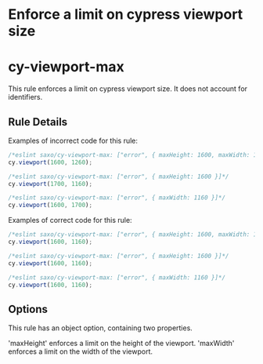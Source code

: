 # Enforce a limit on cypress viewport size
# cy-viewport-max

This rule enforces a limit on cypress viewport size. It does not account for identifiers.

## Rule Details

Examples of incorrect code for this rule:

```js
/*eslint saxo/cy-viewport-max: ["error", { maxHeight: 1600, maxWidth: 1160 }]*/
cy.viewport(1600, 1260);
```

```js
/*eslint saxo/cy-viewport-max: ["error", { maxHeight: 1600 }]*/
cy.viewport(1700, 1160);
```

```js
/*eslint saxo/cy-viewport-max: ["error", { maxWidth: 1160 }]*/
cy.viewport(1600, 1700);
```

Examples of correct code for this rule:

```js
/*eslint saxo/cy-viewport-max: ["error", { maxHeight: 1600, maxWidth: 1160 }]*/
cy.viewport(1600, 1160);
```

```js
/*eslint saxo/cy-viewport-max: ["error", { maxHeight: 1600 }]*/
cy.viewport(1600, 1160);
```

```js
/*eslint saxo/cy-viewport-max: ["error", { maxWidth: 1160 }]*/
cy.viewport(1600, 1160);
```

## Options
This rule has an object option, containing two properties.

'maxHeight' enforces a limit on the height of the viewport.
'maxWidth' enforces a limit on the width of the viewport.
